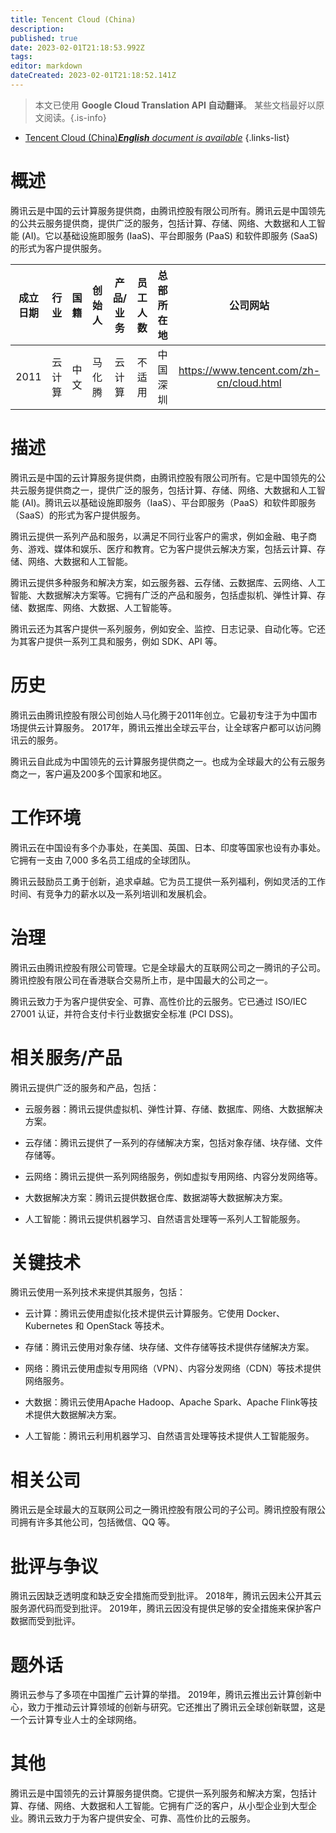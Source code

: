 ```yaml
---
title: Tencent Cloud (China)
description: 
published: true
date: 2023-02-01T21:18:53.992Z
tags: 
editor: markdown
dateCreated: 2023-02-01T21:18:52.141Z
---
```


> 本文已使用 **Google Cloud Translation API 自动翻译**。
某些文档最好以原文阅读。{.is-info}



- [Tencent Cloud (China)***English** document is available*](/en/Knowledge-base/Dictionary/Company/tencent-cloud-china)
{.links-list}


# 概述

腾讯云是中国的云计算服务提供商，由腾讯控股有限公司所有。腾讯云是中国领先的公共云服务提供商，提供广泛的服务，包括计算、存储、网络、大数据和人工智能 (AI)。它以基础设施即服务 (IaaS)、平台即服务 (PaaS) 和软件即服务 (SaaS) 的形式为客户提供服务。

|成立日期 |行业 |国籍|创始人 |产品/业务 |员工人数 |总部所在地 |公司网站 |
| :------: | :------: | :------: | :------: | :------: | :------: | :------: | :------: |
| 2011 |云计算 |中文 |马化腾 |云计算 |不适用 |中国深圳 | https://www.tencent.com/zh-cn/cloud.html |

# 描述

腾讯云是中国的云计算服务提供商，由腾讯控股有限公司所有。它是中国领先的公共云服务提供商之一，提供广泛的服务，包括计算、存储、网络、大数据和人工智能 (AI)。腾讯云以基础设施即服务（IaaS）、平台即服务（PaaS）和软件即服务（SaaS）的形式为客户提供服务。

腾讯云提供一系列产品和服务，以满足不同行业客户的需求，例如金融、电子商务、游戏、媒体和娱乐、医疗和教育。它为客户提供云解决方案，包括云计算、存储、网络、大数据和人工智能。

腾讯云提供多种服务和解决方案，如云服务器、云存储、云数据库、云网络、人工智能、大数据解决方案等。它拥有广泛的产品和服务，包括虚拟机、弹性计算、存储、数据库、网络、大数据、人工智能等。

腾讯云还为其客户提供一系列服务，例如安全、监控、日志记录、自动化等。它还为其客户提供一系列工具和服务，例如 SDK、API 等。

# 历史

腾讯云由腾讯控股有限公司创始人马化腾于2011年创立。它最初专注于为中国市场提供云计算服务。 2017年，腾讯云推出全球云平台，让全球客户都可以访问腾讯云的服务。

腾讯云自此成为中国领先的云计算服务提供商之一。也成为全球最大的公有云服务商之一，客户遍及200多个国家和地区。

# 工作环境

腾讯云在中国设有多个办事处，在美国、英国、日本、印度等国家也设有办事处。它拥有一支由 7,000 多名员工组成的全球团队。

腾讯云鼓励员工勇于创新，追求卓越。它为员工提供一系列福利，例如灵活的工作时间、有竞争力的薪水以及一系列培训和发展机会。

# 治理

腾讯云由腾讯控股有限公司管理。它是全球最大的互联网公司之一腾讯的子公司。腾讯控股有限公司在香港联合交易所上市，是中国最大的公司之一。

腾讯云致力于为客户提供安全、可靠、高性价比的云服务。它已通过 ISO/IEC 27001 认证，并符合支付卡行业数据安全标准 (PCI DSS)。

# 相关服务/产品

腾讯云提供广泛的服务和产品，包括：

- 云服务器：腾讯云提供虚拟机、弹性计算、存储、数据库、网络、大数据解决方案。

- 云存储：腾讯云提供了一系列的存储解决方案，包括对象存储、块存储、文件存储等。

- 云网络：腾讯云提供一系列网络服务，例如虚拟专用网络、内容分发网络等。

- 大数据解决方案：腾讯云提供数据仓库、数据湖等大数据解决方案。

- 人工智能：腾讯云提供机器学习、自然语言处理等一系列人工智能服务。

# 关键技术

腾讯云使用一系列技术来提供其服务，包括：

- 云计算：腾讯云使用虚拟化技术提供云计算服务。它使用 Docker、Kubernetes 和 OpenStack 等技术。

- 存储：腾讯云使用对象存储、块存储、文件存储等技术提供存储解决方案。

- 网络：腾讯云使用虚拟专用网络（VPN）、内容分发网络（CDN）等技术提供网络服务。

- 大数据：腾讯云使用Apache Hadoop、Apache Spark、Apache Flink等技术提供大数据解决方案。

- 人工智能：腾讯云利用机器学习、自然语言处理等技术提供人工智能服务。

# 相关公司

腾讯云是全球最大的互联网公司之一腾讯控股有限公司的子公司。腾讯控股有限公司拥有许多其他公司，包括微信、QQ 等。

# 批评与争议

腾讯云因缺乏透明度和缺乏安全措施而受到批评。 2018年，腾讯云因未公开其云服务源代码而受到批评。 2019年，腾讯云因没有提供足够的安全措施来保护客户数据而受到批评。

# 题外话

腾讯云参与了多项在中国推广云计算的举措。 2019年，腾讯云推出云计算创新中心，致力于推动云计算领域的创新与研究。它还推出了腾讯云全球创新联盟，这是一个云计算专业人士的全球网络。

# 其他

腾讯云是中国领先的云计算服务提供商。它提供一系列服务和解决方案，包括计算、存储、网络、大数据和人工智能。它拥有广泛的客户，从小型企业到大型企业。腾讯云致力于为客户提供安全、可靠、高性价比的云服务。